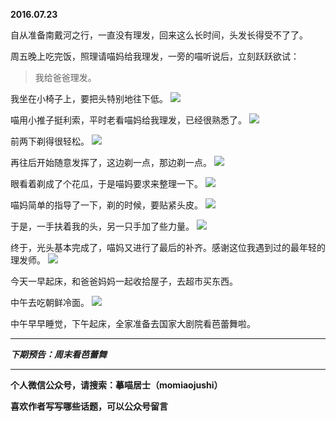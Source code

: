 **2016.07.23**

自从准备南戴河之行，一直没有理发，回来这么长时间，头发长得受不了了。

周五晚上吃完饭，照理请喵妈给我理发，一旁的喵听说后，立刻跃跃欲试：
>我给爸爸理发。

我坐在小椅子上，要把头特别地往下低。
![](http://upload-images.jianshu.io/upload_images/51001-a78caa66feebb2bc.jpg?imageMogr2/auto-orient/strip%7CimageView2/2/w/1240)

喵用小推子挺利索，平时老看喵妈给我理发，已经很熟悉了。
![](http://upload-images.jianshu.io/upload_images/51001-2870db78d5bd385f.jpg?imageMogr2/auto-orient/strip%7CimageView2/2/w/1240)

前两下剃得很轻松。
![](http://upload-images.jianshu.io/upload_images/51001-d688fea4dc7652e8.jpg?imageMogr2/auto-orient/strip%7CimageView2/2/w/1240)

再往后开始随意发挥了，这边剃一点，那边剃一点。
![](http://upload-images.jianshu.io/upload_images/51001-bb2ddad3f3b486d3.jpg?imageMogr2/auto-orient/strip%7CimageView2/2/w/1240)

眼看着剃成了个花瓜，于是喵妈要求来整理一下。
![](http://upload-images.jianshu.io/upload_images/51001-bd2175606dc56350.jpg?imageMogr2/auto-orient/strip%7CimageView2/2/w/1240)

喵妈简单的指导了一下，剃的时候，要贴紧头皮。
![](http://upload-images.jianshu.io/upload_images/51001-3df7b2cd0468178b.jpg?imageMogr2/auto-orient/strip%7CimageView2/2/w/1240)

于是，一手扶着我的头，另一只手加了些力量。
![](http://upload-images.jianshu.io/upload_images/51001-ecdef62ffcce8bcf.jpg?imageMogr2/auto-orient/strip%7CimageView2/2/w/1240)

终于，光头基本完成了，喵妈又进行了最后的补齐。感谢这位我遇到过的最年轻的理发师。
![](http://upload-images.jianshu.io/upload_images/51001-30be431a417ba818.jpg?imageMogr2/auto-orient/strip%7CimageView2/2/w/1240)

今天一早起床，和爸爸妈妈一起收拾屋子，去超市买东西。

中午去吃朝鲜冷面。
![](http://upload-images.jianshu.io/upload_images/51001-b9af6c2617a84083.jpg?imageMogr2/auto-orient/strip%7CimageView2/2/w/1240)

中午早早睡觉，下午起床，全家准备去国家大剧院看芭蕾舞啦。



***

***下期预告：周末看芭蕾舞***

***

**个人微信公众号，请搜索：摹喵居士（momiaojushi）**

**喜欢作者写写哪些话题，可以公众号留言**